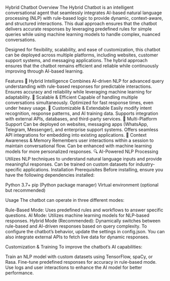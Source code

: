 Hybrid Chatbot
Overview
The Hybrid Chatbot is an intelligent conversational agent that seamlessly integrates AI-based natural language processing (NLP) with rule-based logic to provide dynamic, context-aware, and structured interactions. This dual approach ensures that the chatbot delivers accurate responses by leveraging predefined rules for simple queries while using machine learning models to handle complex, nuanced conversations.

Designed for flexibility, scalability, and ease of customization, this chatbot can be deployed across multiple platforms, including websites, customer support systems, and messaging applications. The hybrid approach ensures that the chatbot remains efficient and reliable while continuously improving through AI-based learning.

Features
🤖 Hybrid Intelligence
Combines AI-driven NLP for advanced query understanding with rule-based responses for predictable interactions.
Ensures accuracy and reliability while leveraging machine learning for adaptability.
🚀 Scalable & Efficient
Capable of handling multiple conversations simultaneously.
Optimized for fast response times, even under heavy usage.
🔧 Customizable & Extendable
Easily modify intent recognition, response patterns, and AI training data.
Supports integration with external APIs, databases, and third-party services.
📡 Multi-Platform Support
Can be deployed on websites, messaging apps (WhatsApp, Telegram, Messenger), and enterprise support systems.
Offers seamless API integrations for embedding into existing applications.
🧠 Context Awareness & Memory
Remembers user interactions within a session to maintain conversational flow.
Can be enhanced with machine learning models for more personalized responses.
🔍 AI-Powered NLP Processing
Utilizes NLP techniques to understand natural language inputs and provide meaningful responses.
Can be trained on custom datasets for industry-specific applications.
Installation
Prerequisites
Before installing, ensure you have the following dependencies installed:

Python 3.7+
pip (Python package manager)
Virtual environment (optional but recommended)

Usage
The chatbot can operate in three different modes:

Rule-Based Mode: Uses predefined rules and workflows to answer specific questions.
AI Mode: Utilizes machine learning models for NLP-based responses.
Hybrid Mode (Recommended): Dynamically switches between rule-based and AI-driven responses based on query complexity.
To configure the chatbot’s behavior, update the settings in config.json. You can also integrate external APIs to fetch live data for dynamic responses.

Customization & Training
To improve the chatbot’s AI capabilities:

Train an NLP model with custom datasets using TensorFlow, spaCy, or Rasa.
Fine-tune predefined responses for accuracy in rule-based mode.
Use logs and user interactions to enhance the AI model for better performance.
